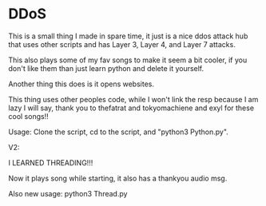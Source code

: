 # DDoS
This is a small thing I made in spare time, it just is a nice ddos attack hub that uses other scripts and has Layer 3, Layer 4, and Layer 7 attacks. 
 
This also plays some of my fav songs to make it seem a bit cooler, if you don't like them than just learn python and delete it yourself.
 
Another thing this does is it opens websites.
 
This thing uses other peoples code, while I won't link the resp because I am lazy I will say, thank you to thefatrat and tokyomachiene and exyl for these cool songs!!
 
Usage: Clone the script, cd to the script, and "python3 Python.py".
 
 V2:
 
  
  I LEARNED THREADING!!!
   
  Now it plays song while starting, it also has a thankyou audio msg.
   
  Also new usage: python3 Thread.py
